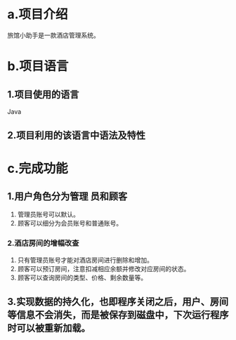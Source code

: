 # a.项目介绍  

旅馆小助手是一款酒店管理系统。



# b.项目语言

## 1.项目使用的语言  

Java

## 2.项目利用的该语言中语法及特性



# c.完成功能  

## 1.用户**角色**分为管理 员和顾客

1. 管理员账号可以默认。
2. 顾客可以细分为会员账号和普通账号。



### 2.酒店**房间**的增幅改查

1. 只有管理员账号才能对酒店房间进行删除和增加。
2. 顾客可以预订房间，注意扣减相应余额并修改对应房间的状态。
3. 顾客可以查询房间的类型、价格、剩余数量等。



## 3.实现数据的**持久化**，也即程序关闭之后，用户、房间等信息不会消失，而是被保存到磁盘中，下次运行程序时可以被重新加载。

















 

